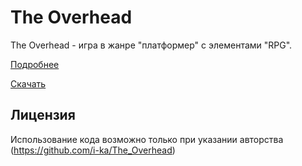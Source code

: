 # The Overhead
The Overhead - игра в жанре "платформер" с элементами "RPG".

[Подробнее](https://github.com/i-ka/The_Overhead/wiki/%D0%9A%D0%BE%D0%BD%D1%86%D0%B5%D0%BF%D1%86%D0%B8%D1%8F)

[Скачать](https://github.com/i-ka/The_Overhead/releases)

## Лицензия
Использование кода возможно только при указании авторства
(https://github.com/i-ka/The_Overhead)
